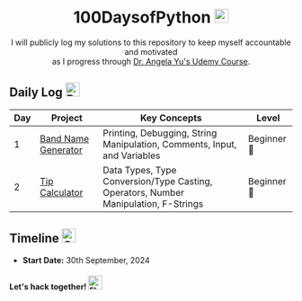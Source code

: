 <h1 align='center'> 100DaysofPython 
<img src="https://raw.githubusercontent.com/Tarikul-Islam-Anik/Animated-Fluent-Emojis/master/Emojis/Animals/Snake.png" alt="Snake" width="25" height="25" />
</h1>
<p align='center'> 
  I will publicly log my solutions to this repository to keep myself accountable and motivated 
  <br/> as I progress through <a href="https://www.udemy.com/course/100-days-of-code/">Dr. Angela Yu's Udemy Course</a>.<br/>
</p>

## Daily Log <img src="https://raw.githubusercontent.com/Tarikul-Islam-Anik/Animated-Fluent-Emojis/master/Emojis/Objects/Bookmark%20Tabs.png" alt="Bookmark Tabs" width="25" height="25" />
| Day | Project                   | Key Concepts                                                                                                          | Level       |
|-----|---------------------------|-----------------------------------------------------------------------------------------------------------------------|-------------|
| 1   | [Band Name Generator]()   |  Printing, Debugging, String Manipulation, Comments, Input, and Variables                                             | Beginner 🐣 |
| 2   | [Tip Calculator]()   |  Data Types, Type Conversion/Type Casting, Operators, Number Manipulation, F-Strings                                  | Beginner 🐣 |
## Timeline <img src="https://raw.githubusercontent.com/Tarikul-Islam-Anik/Animated-Fluent-Emojis/master/Emojis/Objects/Calendar.png" alt="Calendar" width="25" height="25" />
- **Start Date:** 30th September, 2024

  
#### Let's hack together! <img src="https://raw.githubusercontent.com/Tarikul-Islam-Anik/Animated-Fluent-Emojis/master/Emojis/Hand%20gestures/Flexed%20Biceps%20Medium%20Skin%20Tone.png" alt="Flexed Biceps Medium Skin Tone" width="25" height="25" /> <br/>

